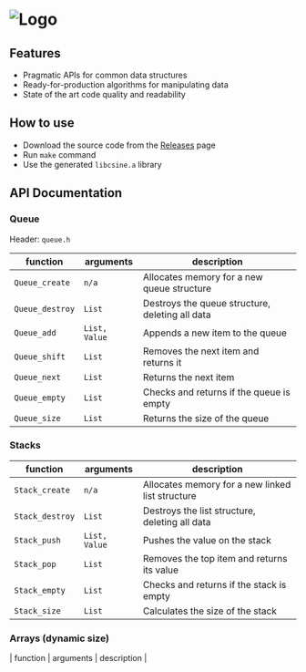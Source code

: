 # ![Logo](http://i.imgur.com/L86x7i1.png)

## Features
- Pragmatic APIs for common data structures
- Ready-for-production algorithms for manipulating data
- State of the art code quality and readability

## How to use
- Download the source code from the [Releases](https://github.com/Mooxmirror/CSine/releases) page
- Run `make` command
- Use the generated `libcsine.a` library

## API Documentation
### Queue
Header: `queue.h`

| function        | arguments             | description                                               |
|-----------------|-----------------------|-----------------------------------------------------------|
| `Queue_create`  | `n/a`                 | Allocates memory for a new queue structure                |
| `Queue_destroy` | `List`                | Destroys the queue structure, deleting all data           |
| `Queue_add`     | `List, Value`         | Appends a new item to the queue                            |
| `Queue_shift`   | `List`                | Removes the next item and returns it              |
| `Queue_next`    | `List`                | Returns the next item                        |
| `Queue_empty`   | `List`                | Checks and returns if the queue is empty                   |
| `Queue_size`    | `List`                | Returns the size of the queue                           |

### Stacks
| function        | arguments             | description                                               |
|-----------------|-----------------------|-----------------------------------------------------------|
| `Stack_create`  | `n/a`                 | Allocates memory for a new linked list structure          |
| `Stack_destroy` | `List`                | Destroys the list structure, deleting all data            |
| `Stack_push`    | `List, Value`         | Pushes the value on the stack                             |
| `Stack_pop`     | `List`                | Removes the top item and returns its value                |
| `Stack_empty`    | `List`               | Checks and returns if the stack is empty                  |
| `Stack_size`     | `List`               | Calculates the size of the stack                          |

### Arrays (dynamic size)
| function        | arguments             | description                                               |
